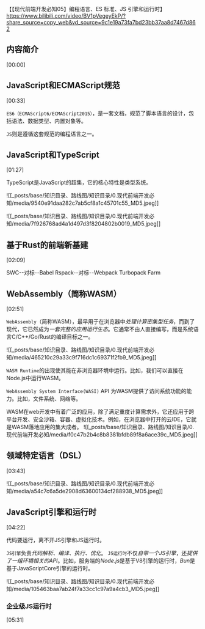 【【现代前端开发必知05】编程语言、ES 标准、JS 引擎和运行时】 https://www.bilibili.com/video/BV1pVegeyEkP/?share_source=copy_web&vd_source=9c1e19a73fa7bd23bb37aa8d7467d862


## 内容简介
[00:00]

## JavaScript和ECMAScript规范
[00:33]

`ES6（ECMAScript6/ECMAScript2015）`，是一套文档，规范了脚本语言的设计，包括语法、数据类型、内置对象等。

`JS`则是遵循这套规范的编程语言之一。

## JavaScript和TypeScript
[01:27]

TypeScript是JavaScript的超集，它的核心特性是类型系统。

![[_posts/base/知识目录、路线图/知识目录/0.现代前端开发必知/media/9540e91daa282c7ab5cf8a1c45701c55_MD5.jpeg]]


![[_posts/base/知识目录、路线图/知识目录/0.现代前端开发必知/media/7f926768ad4a1d497d3f8204802b0019_MD5.jpeg]]


## 基于Rust的前端新基建
[02:09]

SWC--对标--Babel
Rspack--对标--Webpack
Turbopack
Farm

## WebAssembly（简称WASM）
[02:51]

`WebAssembly`（简称WASM），最早用于在浏览器中*处理计算密集型任务*，而到了现代，它已然成为*一套完整的应用运行生态*。它通常不由人直接编写，而是系统语言C/C++/Go/Rust的编译目标之一。

![[_posts/base/知识目录、路线图/知识目录/0.现代前端开发必知/media/465210c29a33c9f716dc1c69371f2fb9_MD5.jpeg]]

`WASM Runtime`的出现使其能在非浏览器环境中运行。比如，我们可以直接在Node.js中运行WASM。

`WebAssembly System Interface(WASI)` API 为WASM提供了访问系统功能的能力。比如，文件系统、网络等。

WASM在web开发中有着广泛的应用，除了满足重度计算需求外，它还应用于跨平台开发、安全沙箱、容器、虚拟化技术。例如，在浏览器中打开的云IDE，它就是WASM落地应用的集大成者。
![[_posts/base/知识目录、路线图/知识目录/0.现代前端开发必知/media/f0c47b2b4c8b8381bfdb89f8a6ace39c_MD5.jpeg]]

## 领域特定语言（DSL）
[03:43]

![[_posts/base/知识目录、路线图/知识目录/0.现代前端开发必知/media/a54c7c6a5de2908d63600134cf288938_MD5.jpeg]]

## JavaScript引擎和运行时
[04:22]

代码要运行，离不开JS引擎和JS运行时。

`JS引擎`负责*代码解析、编译、执行、优化*。
`JS运行时`不仅*自带一个JS引擎*，还*提供了一组环境相关的API*。比如，服务端的*Node.js*是基于V8引擎的运行时，*Bun*是基于JavaScriptCore引擎的运行时。

![[_posts/base/知识目录、路线图/知识目录/0.现代前端开发必知/media/105463baa7ab24f7a33cc1c97a9a4cb3_MD5.jpeg]]

### 企业级JS运行时
[05:31]


